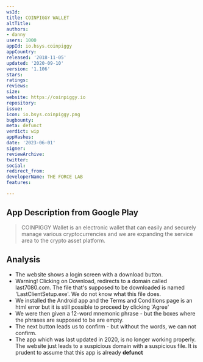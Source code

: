 ```yaml
---
wsId: 
title: COINPIGGY WALLET
altTitle: 
authors:
- danny
users: 1000
appId: io.bsys.coinpiggy
appCountry: 
released: '2018-11-05'
updated: '2020-09-10'
version: '1.106'
stars: 
ratings: 
reviews: 
size: 
website: https://coinpiggy.io
repository: 
issue: 
icon: io.bsys.coinpiggy.png
bugbounty: 
meta: defunct
verdict: wip
appHashes: 
date: '2023-06-01'
signer: 
reviewArchive: 
twitter: 
social: 
redirect_from: 
developerName: THE FORCE LAB
features: 

---
```


## App Description from Google Play 

> COINPIGGY Wallet is an electronic wallet that can easily and securely manage various cryptocurrencies and we are expanding the service area to the crypto asset platform.

## Analysis 

- The website shows a login screen with a download button. 
- Warning! Clicking on Download, redirects to a domain called last7080.com. The file that's supposed to be downloaded is named 'LastClientSetup.exe'. We do not know what this file does.
- We installed the Android app and the Terms and Conditions page is an html error but it is still possible to proceed by clicking 'Agree'
- We were then given a 12-word mnemonic phrase - but the boxes where the phrases are supposed to be are empty. 
- The next button leads us to confirm - but without the words, we can not confirm. 
- The app which was last updated in 2020, is no longer working properly. The website just leads to a suspicious domain with a suspicious file. It is prudent to assume that this app is already **defunct**